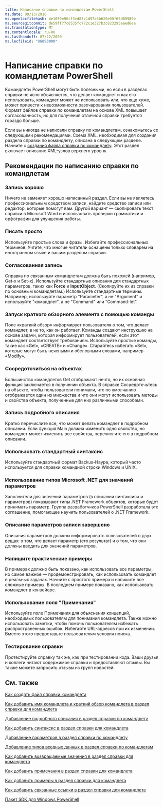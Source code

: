 ```yaml
---
title: Написание справки по командлетам PowerShell
ms.date: 09/13/2016
ms.openlocfilehash: 4e1070e90cf3ed83c1d97a3b620e00f65d09989e
ms.sourcegitcommit: de59ff77c6535fc772c1e327b3c823295eaed6ea
ms.translationtype: MT
ms.contentlocale: ru-RU
ms.lasthandoff: 07/22/2020
ms.locfileid: "86893090"
---
```

# <a name="writing-help-for-powershell-cmdlets"></a>Написание справки по командлетам PowerShell

Командлеты PowerShell могут быть полезными, но если в разделах справки не ясно объясняется, что делает командлет и как его использовать, командлет может не использовать или, что еще хуже, может привести к невозможности разочарования пользователей. Формат файлов справки по командлетам на основе XML повышает согласованность, но для получения отличной справки требуется гораздо больше.

Если вы никогда не написали справку по командлетам, ознакомьтесь со следующими рекомендациями. Схема XML, необходимая для создания раздела справки по командлету, описана в следующем разделе. Начните с [создания файла справки по командлету](./how-to-create-the-cmdlet-help-file.md). Этот раздел включает описание XML-узлов верхнего уровня.

## <a name="writing-guidelines-for-cmdlet-help"></a>Рекомендации по написанию справки по командлетам

### <a name="write-well"></a>Запись хорошо

Ничего не заменяет хорошо написанный раздел. Если вы не являетесь профессиональным средством записи, найдите средство записи или редактор, которые помогут вам. Другой вариант — скопировать текст справки в Microsoft Word и использовать проверки грамматики и орфографии для улучшения работы.

### <a name="write-simply"></a>Писать просто

Используйте простые слова и фразы. Избегайте профессиональных терминов. Учтите, что многие читатели оснащены только словарем на иностранном языке и вашим разделом справки.

### <a name="write-consistently"></a>Согласованная запись

Справка по связанным командлетам должна быть похожей (например, Get-x и Set-x). Используйте стандартные описания для стандартных параметров, таких как **Force** и **InputObject**. (Скопируйте их из справки по основным командлетам.) Используйте стандартные термины. Например, используйте параметр "Parameter", а не "Argument" и используйте "командлет", а не "Command" или "Command-let".

### <a name="start-the-synopsis-with-a-verb"></a>Запуск краткого обзорного элемента с помощью команды

Поле «краткий обзор» информирует пользователя о том, что делает командлет, а не то, как он работает. Команды создают инструкцию на основе задачи, которая информирует пользователей, если этот командлет соответствует требованиям. Используйте простые команды, такие как «Get», «CREATE» и «Change». Старайтесь избегать «Set», которые могут быть неясными и обсловными словами, например «Modify».

### <a name="focus-on-objects"></a>Сосредоточиться на объектах

Большинство командлетов Get отображают нечто, но их основная функция заключается в получении объекта. В справке Сосредоточьтесь на объекте, чтобы пользователи понимали, что по умолчанию отображается один из множества и что они могут использовать методы и свойства объекта, полученные для них различными способами.

### <a name="write-detailed-descriptions"></a>Запись подробного описания

Кратко перечислите все, что может делать командлет в подробном описании. Если функция Main должна изменить одно свойство, но командлет может изменить все свойства, перечислите его в подробном описании.

### <a name="use-conventional-syntax"></a>Использовать стандартный синтаксис

Используйте стандартный формат Backus-Наура, который часто используется для справки командной строки Windows и UNIX.

### <a name="use-microsoft-net-types-for-parameter-values"></a>Использование типов Microsoft .NET для значений параметров

Заполнители для значений параметров (в описании синтаксиса и параметров) показывают типы .NET Framework объектов, которые будет принимать параметр. Группа разработчиков PowerShell разработала это соглашение, помогающее научить пользователей о .NET Framework.

### <a name="write-complete-parameter-descriptions"></a>Описание параметров записи завершено

Описания параметров должны информировать пользователей о двух вещах: о том, что делает параметр (его результат) и о том, что они должны вводить для значений параметров.

### <a name="write-practical-examples"></a>Напишите практические примеры

В примерах должно быть показано, как использовать все параметры, но самое важное — продемонстрировать, как использовать командлет в реальных задачах. Начните с простого примера и напишите все сложные примеры. В последнем примере показано, как использовать командлет в конвейере.

### <a name="use-the-notes-field"></a>Использование поля "Примечания"

Используйте поле Примечания для объяснения концепций, необходимых пользователям для понимания командлета. Также можно использовать заметки, чтобы помочь пользователям избежать распространенных ошибок. Избегайте URL-адресов при их изменении. Вместо этого предоставьте пользователям условия поиска.

### <a name="test-your-help"></a>Тестирование справки

Протестируйте справку так же, как при тестировании кода. Ваши друзья и коллеги читают содержимое справки и предоставляют отзывы. Вы также можете запросить отзывы из групп новостей.

## <a name="see-also"></a>См. также

 [Как создать файл справки командлета](./how-to-create-the-cmdlet-help-file.md)

 [Как добавить имя командлета и краткий обзор командлета в раздел справки для командлета](./how-to-add-the-cmdlet-name-and-synopsis-to-a-cmdlet-help-topic.md)

 [Добавление подробного описания в раздел справки по командлету](./how-to-add-a-cmdlet-description.md)

 [Как добавить синтаксис в раздел справки для командлета](./how-to-add-syntax-to-a-cmdlet-help-topic.md)

 [Добавление параметров в раздел справки по командлету](./how-to-add-parameter-information.md)

 [Добавление типов входных данных в раздел справки по командлетам](./how-to-add-input-types-to-a-cmdlet-help-topic.md)

 [Как добавить возвращаемые значения в раздел справки для командлета](./how-to-add-return-values-to-a-cmdlet-help-topic.md)

 [Как добавить примечания в раздел справки для командлета](./how-to-add-notes-to-a-cmdlet-help-topic.md)

 [Как добавить примеры в раздел справки для командлета](./how-to-add-examples-to-a-cmdlet-help-topic.md)

 [Как добавить связанные ссылки в раздел справки для командлета](./how-to-add-related-links-to-a-cmdlet-help-topic.md)

 [Пакет SDK для Windows PowerShell](../windows-powershell-reference.md)
